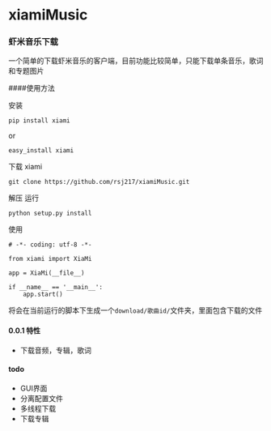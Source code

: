 xiamiMusic
==========


### 虾米音乐下载

一个简单的下载虾米音乐的客户端，目前功能比较简单，只能下载单条音乐，歌词和专题图片

####使用方法

安装

    pip install xiami

or
   
    easy_install xiami

下载 xiami
 
    git clone https://github.com/rsj217/xiamiMusic.git

解压
运行

    python setup.py install

使用

    # -*- coding: utf-8 -*-

    from xiami import XiaMi

    app = XiaMi(__file__)

    if __name__ == '__main__':
        app.start()

将会在当前运行的脚本下生成一个`download/歌曲id/`文件夹，里面包含下载的文件


#### 0.0.1 特性

- 下载音频，专辑，歌词


#### todo

- GUI界面
- 分离配置文件
- 多线程下载
- 下载专辑